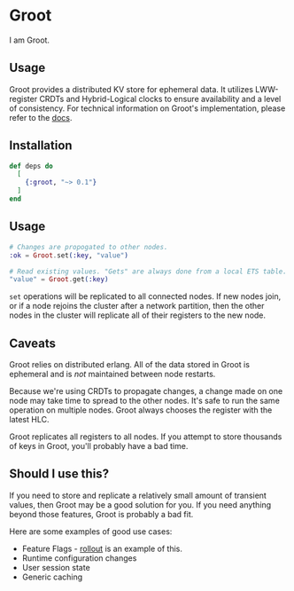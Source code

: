 # Groot

I am Groot.

## Usage

Groot provides a distributed KV store for ephemeral data. It utilizes LWW-register
CRDTs and Hybrid-Logical clocks to ensure availability and a level
of consistency. For technical information on Groot's implementation, please
refer to the [docs](https://hexdocs.pm/groot).

## Installation

```elixir
def deps do
  [
    {:groot, "~> 0.1"}
  ]
end
```

## Usage

```elixir
# Changes are propogated to other nodes.
:ok = Groot.set(:key, "value")

# Read existing values. "Gets" are always done from a local ETS table.
"value" = Groot.get(:key)
```

`set` operations will be replicated to all connected nodes. If new nodes join, or if a node rejoins the cluster after a network partition, then the other nodes in the cluster will replicate all of their registers to the new node.

## Caveats

Groot relies on distributed erlang. All of the data stored in Groot is
ephemeral and is *not* maintained between node restarts.

Because we're using CRDTs to propagate changes, a change made on one node may take time to spread to the other nodes. It's safe to run the same operation on multiple nodes. Groot always chooses the register with the latest HLC.

Groot replicates all registers to all nodes. If you attempt to store thousands of keys in Groot, you'll probably have a bad time.

## Should I use this?

If you need to store and replicate a relatively small amount of transient
values, then Groot may be a good solution for you. If you need anything beyond those features, Groot is probably a bad fit.

Here are some examples of good use cases:

* Feature Flags - [rollout](https://github.com/keathley/rollout) is an example of this.
* Runtime configuration changes
* User session state
* Generic caching
